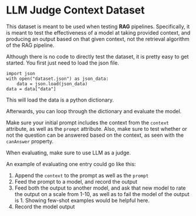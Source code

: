 # LLM Judge Context Dataset
This dataset is meant to be used when testing **RAG** pipelines. Specifically, it is meant to test the effectiveness of a model at taking provided context, and producing an output based on that given context, not the retrieval algorithm of the RAG pipeline.

Although there is no code to directly test the dataset, it is pretty easy to get started. You first just need to load the json file.
```
import json
with open("dataset.json") as json_data:
    data = json.load(json_data)
data = data["data"]
```

This will load the data is a python dictionary.

Afterwards, you can loop through the dictionary and evaluate the model. 

Make sure your initial prompt includes the context from the `context` attribute, as well as the `prompt` attribute. Also, make sure to test whether or not the question can be answered based on the context, as seen with the `canAnswer` property.

When evaluating, make sure to use LLM as a judge. 

An example of evaluating one entry could go like this:
1. Append the `context` to the prompt as well as the `prompt`
2. Feed the prompt to a model, and record the output
3. Feed both the output to another model, and ask that new model to rate the output on a scale from 1-10, as well as to fail the model of the output is 1. Showing few-shot examples would be helpful here.
4. Record the model output
